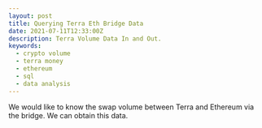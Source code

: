 ```yaml
---
layout: post
title: Querying Terra Eth Bridge Data
date: 2021-07-11T12:33:00Z
description: Terra Volume Data In and Out.
keywords:
  - crypto volume
  - terra money
  - ethereum
  - sql
  - data analysis
---
```


We would like to know the swap volume between Terra and Ethereum via the bridge. We can obtain this data. 
